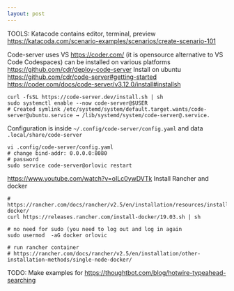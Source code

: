 ```yaml
---
layout: post
---
```



TOOLS:
Katacode contains editor, terminal, preview
https://katacoda.com/scenario-examples/scenarios/create-scenario-101

Code-server uses VS https://coder.com/ (it is opensource alternative to VS Code
Codespaces)
can be installed on various platforms https://github.com/cdr/deploy-code-server
Install on ubuntu
https://github.com/cdr/code-server#getting-started
https://coder.com/docs/code-server/v3.12.0/install#installsh
```
curl -fsSL https://code-server.dev/install.sh | sh
sudo systemctl enable --now code-server@$USER
# Created symlink /etc/systemd/system/default.target.wants/code-server@ubuntu.service → /lib/systemd/system/code-server@.service.

```
Configuration is inside `~/.config/code-server/config.yaml` and data
`.local/share/code-server`
```
vi .config/code-server/config.yaml
# change bind-addr: 0.0.0.0:8080
# password
sudo service code-server@orlovic restart
```


https://www.youtube.com/watch?v=oILc0ywDVTk
Install Rancher and docker
```
# https://rancher.com/docs/rancher/v2.5/en/installation/resources/installing-docker/
curl https://releases.rancher.com/install-docker/19.03.sh | sh

# no need for sudo (you need to log out and log in again
sudo usermod  -aG docker orlovic

# run rancher container
# https://rancher.com/docs/rancher/v2.5/en/installation/other-installation-methods/single-node-docker/
```

TODO: Make examples for
https://thoughtbot.com/blog/hotwire-typeahead-searching
